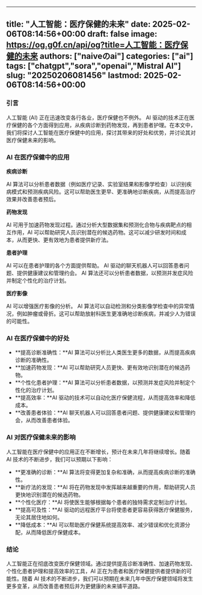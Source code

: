 
---
title: "人工智能：医疗保健的未来"
date: 2025-02-06T08:14:56+00:00
draft: false
image: https://og.g0f.cn/api/og?title=人工智能：医疗保健的未来
authors: ["naiveのai"]
categories: ["ai"]
tags: ["chatgpt","sora","openai","Mistral AI"]
slug: "20250206081456"
lastmod: 2025-02-06T08:14:56+00:00
---
### 引言

人工智能 (AI) 正在迅速改变各行各业，医疗保健也不例外。 AI 驱动的技术正在医疗保健的各个方面得到应用，从疾病诊断到药物发现，再到患者护理。在本文中，我们将探讨人工智能在医疗保健中的应用，探讨其带来的好处和优势，并讨论其对医疗保健未来的影响。

### AI 在医疗保健中的应用

**疾病诊断**

AI 算法可以分析患者数据（例如医疗记录、实验室结果和影像学检查）以识别疾病模式和预测疾病风险。这可以帮助医生更早、更准确地诊断疾病，从而提高治疗效果并改善患者预后。

**药物发现**

AI 可用于加速药物发现过程。通过分析大型数据集和预测化合物与疾病靶点的相互作用，AI 可以帮助研究人员识别潜在的候选药物。这可以减少研发时间和成本，从而更快、更有效地为患者提供新疗法。

**患者护理**

AI 可以在患者护理的各个方面提供帮助。 AI 驱动的聊天机器人可以回答患者问题、提供健康建议和管理约会。 AI 算法还可以分析患者数据，以预测并发症风险并制定个性化的治疗计划。

**医疗影像**

AI 可以增强医疗影像的分析。 AI 算法可以自动检测和分类影像学检查中的异常情况，例如肿瘤或骨折。这可以帮助放射科医生更准确地诊断疾病，并减少人为错误的可能性。

### AI 在医疗保健中的好处

* **提高诊断准确性：**AI 算法可以分析比人类医生更多的数据，从而提高疾病诊断的准确性。
* **加速药物发现：**AI 可以帮助研究人员更快、更有效地识别潜在的候选药物。
* **个性化患者护理：**AI 算法可以分析患者数据，以预测并发症风险并制定个性化的治疗计划。
* **提高效率：**AI 驱动的技术可以自动化医疗保健流程，从而提高效率和降低成本。
* **改善患者体验：**AI 聊天机器人可以回答患者问题、提供健康建议和管理约会，从而改善患者体验。

### AI 对医疗保健未来的影响

人工智能在医疗保健中的应用正在不断增长，预计在未来几年将继续增长。随着 AI 技术的不断进步，我们可以预期以下影响：

* **更准确的诊断：**AI 算法将变得更加复杂和准确，从而提高疾病诊断的准确性。
* **新疗法的发现：**AI 将在药物发现中发挥越来越重要的作用，帮助研究人员更快地识别潜在的候选药物。
* **个性化医疗：**AI 将使医生能够根据每个患者的独特需求定制治疗计划。
* **提高可及性：**AI 驱动的远程医疗平台将使患者更容易获得医疗保健服务，无论其居住地如何。
* **降低成本：**AI 可以帮助医疗保健系统提高效率、减少错误和优化资源分配，从而降低医疗保健成本。

### 结论

人工智能正在彻底改变医疗保健领域。通过提供提高诊断准确性、加速药物发现、个性化患者护理和提高效率的工具，AI 正在为患者和医疗保健提供者提供新的可能性。随着 AI 技术的不断进步，我们可以预期在未来几年中医疗保健领域将发生更多变革，从而改善患者预后并为更健康的未来铺平道路。